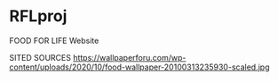 # RFLproj
FOOD FOR LIFE Website



SITED SOURCES
https://wallpaperforu.com/wp-content/uploads/2020/10/food-wallpaper-20100313235930-scaled.jpg
